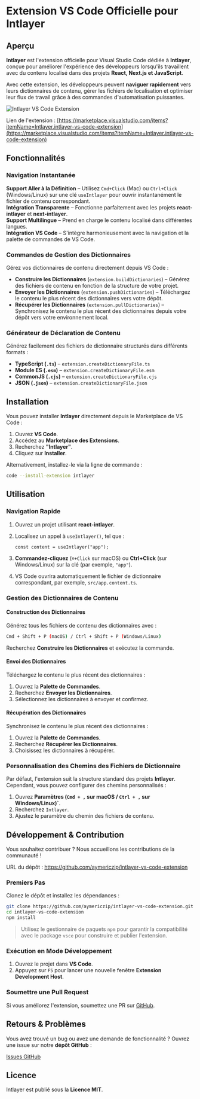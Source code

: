 # Extension VS Code Officielle pour Intlayer

## Aperçu

**Intlayer** est l'extension officielle pour Visual Studio Code dédiée à **Intlayer**, conçue pour améliorer l'expérience des développeurs lorsqu'ils travaillent avec du contenu localisé dans des projets **React, Next.js et JavaScript**.

Avec cette extension, les développeurs peuvent **naviguer rapidement** vers leurs dictionnaires de contenu, gérer les fichiers de localisation et optimiser leur flux de travail grâce à des commandes d'automatisation puissantes.

![Intlayer VS Code Extension](https://github.com/aymericzip/intlayer/blob/main/docs/assets/vs_code_extension_demo.gif)

Lien de l'extension : [https://marketplace.visualstudio.com/items?itemName=Intlayer.intlayer-vs-code-extension](https://marketplace.visualstudio.com/items?itemName=Intlayer.intlayer-vs-code-extension)

## Fonctionnalités

### Navigation Instantanée

**Support Aller à la Définition** – Utilisez `Cmd+Click` (Mac) ou `Ctrl+Click` (Windows/Linux) sur une clé `useIntlayer` pour ouvrir instantanément le fichier de contenu correspondant.  
**Intégration Transparente** – Fonctionne parfaitement avec les projets **react-intlayer** et **next-intlayer**.  
**Support Multilingue** – Prend en charge le contenu localisé dans différentes langues.  
**Intégration VS Code** – S'intègre harmonieusement avec la navigation et la palette de commandes de VS Code.

### Commandes de Gestion des Dictionnaires

Gérez vos dictionnaires de contenu directement depuis VS Code :

- **Construire les Dictionnaires** (`extension.buildDictionaries`) – Générez des fichiers de contenu en fonction de la structure de votre projet.
- **Envoyer les Dictionnaires** (`extension.pushDictionaries`) – Téléchargez le contenu le plus récent des dictionnaires vers votre dépôt.
- **Récupérer les Dictionnaires** (`extension.pullDictionaries`) – Synchronisez le contenu le plus récent des dictionnaires depuis votre dépôt vers votre environnement local.

### Générateur de Déclaration de Contenu

Générez facilement des fichiers de dictionnaire structurés dans différents formats :

- **TypeScript (`.ts`)** – `extension.createDictionaryFile.ts`
- **Module ES (`.esm`)** – `extension.createDictionaryFile.esm`
- **CommonJS (`.cjs`)** – `extension.createDictionaryFile.cjs`
- **JSON (`.json`)** – `extension.createDictionaryFile.json`

## Installation

Vous pouvez installer **Intlayer** directement depuis le Marketplace de VS Code :

1. Ouvrez **VS Code**.
2. Accédez au **Marketplace des Extensions**.
3. Recherchez **"Intlayer"**.
4. Cliquez sur **Installer**.

Alternativement, installez-le via la ligne de commande :

```sh
code --install-extension intlayer
```

## Utilisation

### Navigation Rapide

1. Ouvrez un projet utilisant **react-intlayer**.
2. Localisez un appel à `useIntlayer()`, tel que :

   ```tsx
   const content = useIntlayer("app");
   ```

3. **Commandez-cliquez** (`⌘+Click` sur macOS) ou **Ctrl+Click** (sur Windows/Linux) sur la clé (par exemple, `"app"`).
4. VS Code ouvrira automatiquement le fichier de dictionnaire correspondant, par exemple, `src/app.content.ts`.

### Gestion des Dictionnaires de Contenu

#### Construction des Dictionnaires

Générez tous les fichiers de contenu des dictionnaires avec :

```sh
Cmd + Shift + P (macOS) / Ctrl + Shift + P (Windows/Linux)
```

Recherchez **Construire les Dictionnaires** et exécutez la commande.

#### Envoi des Dictionnaires

Téléchargez le contenu le plus récent des dictionnaires :

1. Ouvrez la **Palette de Commandes**.
2. Recherchez **Envoyer les Dictionnaires**.
3. Sélectionnez les dictionnaires à envoyer et confirmez.

#### Récupération des Dictionnaires

Synchronisez le contenu le plus récent des dictionnaires :

1. Ouvrez la **Palette de Commandes**.
2. Recherchez **Récupérer les Dictionnaires**.
3. Choisissez les dictionnaires à récupérer.

### Personnalisation des Chemins des Fichiers de Dictionnaire

Par défaut, l'extension suit la structure standard des projets **Intlayer**. Cependant, vous pouvez configurer des chemins personnalisés :

1. Ouvrez **Paramètres (`Cmd + ,` sur macOS / `Ctrl + ,` sur Windows/Linux)`**.
2. Recherchez `Intlayer`.
3. Ajustez le paramètre du chemin des fichiers de contenu.

## Développement & Contribution

Vous souhaitez contribuer ? Nous accueillons les contributions de la communauté !

URL du dépôt : https://github.com/aymericzip/intlayer-vs-code-extension

### Premiers Pas

Clonez le dépôt et installez les dépendances :

```sh
git clone https://github.com/aymericzip/intlayer-vs-code-extension.git
cd intlayer-vs-code-extension
npm install
```

> Utilisez le gestionnaire de paquets `npm` pour garantir la compatibilité avec le package `vsce` pour construire et publier l'extension.

### Exécution en Mode Développement

1. Ouvrez le projet dans **VS Code**.
2. Appuyez sur `F5` pour lancer une nouvelle fenêtre **Extension Development Host**.

### Soumettre une Pull Request

Si vous améliorez l'extension, soumettez une PR sur [GitHub](https://github.com/aymericzip/intlayer-vs-code-extension).

## Retours & Problèmes

Vous avez trouvé un bug ou avez une demande de fonctionnalité ? Ouvrez une issue sur notre **dépôt GitHub** :

[Issues GitHub](https://github.com/aymericzip/intlayer-vs-code-extension/issues)

## Licence

Intlayer est publié sous la **Licence MIT**.
